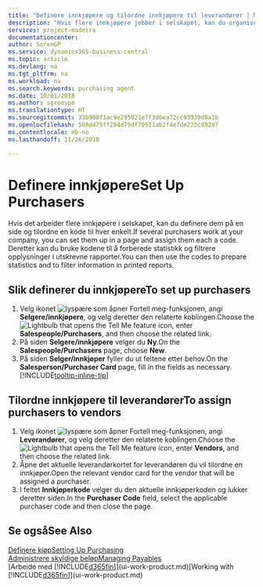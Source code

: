 ```yaml
---
title: "Definere innkjøpere og tilordne innkjøpere til leverandører | Microsoft-dokumentasjon"
description: "Hvis flere innkjøpere jobber i selskapet, kan du organisere dem for statistisk analyse."
services: project-madeira
documentationcenter: 
author: SorenGP
ms.service: dynamics365-business-central
ms.topic: article
ms.devlang: na
ms.tgt_pltfrm: na
ms.workload: na
ms.search.keywords: purchasing agent
ms.date: 10/01/2018
ms.author: sgroespe
ms.translationtype: HT
ms.sourcegitcommit: 33b900f1ac9e295921e7f3d6ea72cc93939d8a1b
ms.openlocfilehash: 508d475ff204d75df70511ab2f4e7de225cd8207
ms.contentlocale: nb-no
ms.lasthandoff: 11/26/2018

---
```

# <a name="set-up-purchasers"></a><span data-ttu-id="01de9-103">Definere innkjøpere</span><span class="sxs-lookup"><span data-stu-id="01de9-103">Set Up Purchasers</span></span>
<span data-ttu-id="01de9-104">Hvis det arbeider flere innkjøpere i selskapet, kan du definere dem på en side og tilordne en kode til hver enkelt.</span><span class="sxs-lookup"><span data-stu-id="01de9-104">If several purchasers work at your company, you can set them up in a page and assign them each a code.</span></span> <span data-ttu-id="01de9-105">Deretter kan du bruke kodene til å forberede statistikk og filtrere opplysninger i utskrevne rapporter.</span><span class="sxs-lookup"><span data-stu-id="01de9-105">You can then use the codes to prepare statistics and to filter information in printed reports.</span></span>

## <a name="to-set-up-purchasers"></a><span data-ttu-id="01de9-106">Slik definerer du innkjøpere</span><span class="sxs-lookup"><span data-stu-id="01de9-106">To set up purchasers</span></span>
1. <span data-ttu-id="01de9-107">Velg ikonet ![lyspære som åpner Fortell meg-funksjonen](media/ui-search/search_small.png "Fortell hva du vil gjøre"), angi **Selgere/innkjøpere**, og velg deretter den relaterte koblingen.</span><span class="sxs-lookup"><span data-stu-id="01de9-107">Choose the ![Lightbulb that opens the Tell Me feature](media/ui-search/search_small.png "Tell me what you want to do") icon, enter **Salespeople/Purchasers**, and then choose the related link.</span></span>
2. <span data-ttu-id="01de9-108">På siden **Selgere/innkjøpere** velger du **Ny**.</span><span class="sxs-lookup"><span data-stu-id="01de9-108">On the **Salespeople/Purchasers** page, choose **New**.</span></span>
3. <span data-ttu-id="01de9-109">På siden **Selger/innkjøper** fyller du ut feltene etter behov.</span><span class="sxs-lookup"><span data-stu-id="01de9-109">On the **Salesperson/Purchaser Card** page, fill in the fields as necessary.</span></span> [!INCLUDE[tooltip-inline-tip](includes/tooltip-inline-tip_md.md)]

## <a name="to-assign-purchasers-to-vendors"></a><span data-ttu-id="01de9-110">Tilordne innkjøpere til leverandører</span><span class="sxs-lookup"><span data-stu-id="01de9-110">To assign purchasers to vendors</span></span>
1. <span data-ttu-id="01de9-111">Velg ikonet ![lyspære som åpner Fortell meg-funksjonen](media/ui-search/search_small.png "Fortell hva du vil gjøre"), angi **Leverandører**, og velg deretter den relaterte koblingen.</span><span class="sxs-lookup"><span data-stu-id="01de9-111">Choose the ![Lightbulb that opens the Tell Me feature](media/ui-search/search_small.png "Tell me what you want to do") icon, enter **Vendors**, and then choose the related link.</span></span>
2. <span data-ttu-id="01de9-112">Åpne det aktuelle leverandørkortet for leverandøren du vil tilordne en innkjøper.</span><span class="sxs-lookup"><span data-stu-id="01de9-112">Open the relevant vendor card for the vendor that will be assigned a purchaser.</span></span>
3. <span data-ttu-id="01de9-113">I feltet **Innkjøperkode** velger du den aktuelle innkjøperkoden og lukker deretter siden.</span><span class="sxs-lookup"><span data-stu-id="01de9-113">In the **Purchaser Code** field, select the applicable purchaser code and then close the page.</span></span>

## <a name="see-also"></a><span data-ttu-id="01de9-114">Se også</span><span class="sxs-lookup"><span data-stu-id="01de9-114">See Also</span></span>
[<span data-ttu-id="01de9-115">Definere kjøp</span><span class="sxs-lookup"><span data-stu-id="01de9-115">Setting Up Purchasing</span></span>](purchasing-setup-purchasing.md)  
[<span data-ttu-id="01de9-116">Administrere skyldige beløp</span><span class="sxs-lookup"><span data-stu-id="01de9-116">Managing Payables</span></span>](payables-manage-payables.md)  
<span data-ttu-id="01de9-117">[Arbeide med [!INCLUDE[d365fin](includes/d365fin_md.md)]](ui-work-product.md)</span><span class="sxs-lookup"><span data-stu-id="01de9-117">[Working with [!INCLUDE[d365fin](includes/d365fin_md.md)]](ui-work-product.md)</span></span>

